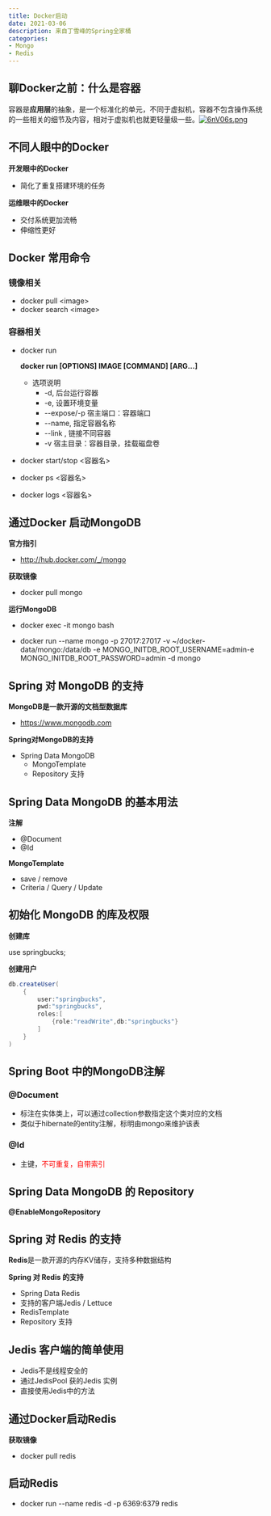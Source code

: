 ```yaml
---
title: Docker启动
date: 2021-03-06
description: 来自丁雪峰的Spring全家桶
categories:
- Mongo
- Redis
---
```


<!--more-->

## 聊Docker之前：什么是容器

容器是**应用层**的抽象，是一个标准化的单元，不同于虚拟机，容器不包含操作系统的一些相关的细节及内容，相对于虚拟机也就更轻量级一些。[![6nV06s.png](https://s3.ax1x.com/2021/03/06/6nV06s.png)](https://imgtu.com/i/6nV06s)

## 不同人眼中的Docker

**开发眼中的Docker**

- 简化了重复搭建环境的任务

**运维眼中的Docker**

- 交付系统更加流畅
- 伸缩性更好

## Docker 常用命令

### 镜像相关

- docker pull \<image>
- docker search \<image>

### 容器相关

- docker run

  **docker run [OPTIONS] IMAGE [COMMAND] [ARG...]**

  - 选项说明
    - -d, 后台运行容器
    - -e, 设置环境变量
    - --expose/-p 宿主端口：容器端口
    - --name, 指定容器名称
    - --link , 链接不同容器
    - -v 宿主目录：容器目录，挂载磁盘卷

- docker start/stop \<容器名>

- docker ps \<容器名>

- docker logs \<容器名>

## 通过Docker 启动MongoDB

**官方指引**

- http://hub.docker.com/_/mongo

**获取镜像**

- docker pull mongo

**运行MongoDB**

- docker exec -it mongo bash

- docker run --name mongo -p 27017:27017 -v ~/docker-data/mongo:/data/db -e MONGO_INITDB_ROOT_USERNAME=admin-e MONGO_INITDB_ROOT_PASSWORD=admin -d mongo

## Spring 对 MongoDB 的支持

**MongoDB是一款开源的文档型数据库**

- https://www.mongodb.com

**Spring对MongoDB的支持**

- Spring Data MongoDB 
   - MongoTemplate
   - Repository 支持

## Spring Data MongoDB 的基本用法

**注解**

- @Document
- @Id

**MongoTemplate**

- save / remove
- Criteria / Query / Update

## 初始化 MongoDB 的库及权限

**创建库**

use springbucks;

**创建用户**

```java
db.createUser(
    {
        user:"springbucks",
        pwd:"springbucks",
        roles:[
            {role:"readWrite",db:"springbucks"}
        ]
    }
)
```

## Spring Boot 中的MongoDB注解

### @Document

- 标注在实体类上，可以通过collection参数指定这个类对应的文档
- 类似于hibernate的entity注解，标明由mongo来维护该表

### @Id

- 主键，<span style = "color:red">不可重复，自带索引</span>

## Spring Data MongoDB 的 Repository

**@EnableMongoRepository**

## Spring 对 Redis 的支持

**Redis**是一款开源的内存KV储存，支持多种数据结构

**Spring 对 Redis 的支持**

- Spring Data Redis
- 支持的客户端Jedis / Lettuce
- RedisTemplate
- Repository 支持

## Jedis 客户端的简单使用

- Jedis不是线程安全的
- 通过JedisPool 获的Jedis 实例
- 直接使用Jedis中的方法

## 通过Docker启动Redis

**获取镜像**

- docker pull redis

## 启动Redis

- docker run --name redis -d -p 6369:6379 redis

